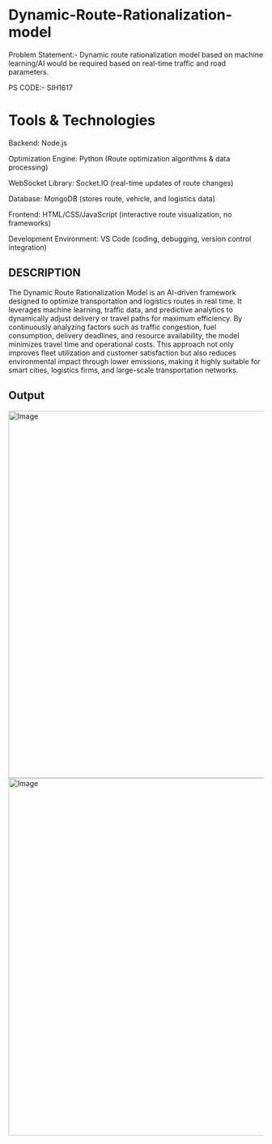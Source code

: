 # Dynamic-Route-Rationalization-model
Problem Statement:- Dynamic route rationalization model based on machine learning/AI would be required based on real-time traffic and road parameters.
<br>

PS CODE:- SIH1617

# Tools & Technologies
Backend: Node.js 

Optimization Engine: Python (Route optimization algorithms & data processing)

WebSocket Library: Socket.IO (real-time updates of route changes)

Database: MongoDB (stores route, vehicle, and logistics data)

Frontend: HTML/CSS/JavaScript (interactive route visualization, no frameworks)

Development Environment: VS Code (coding, debugging, version control integration)

## DESCRIPTION
The Dynamic Route Rationalization Model is an AI-driven framework designed to optimize transportation and logistics routes in real time. It leverages machine learning, traffic data, and predictive analytics to dynamically adjust delivery or travel paths for maximum efficiency. By continuously analyzing factors such as traffic congestion, fuel consumption, delivery deadlines, and resource availability, the model minimizes travel time and operational costs. This approach not only improves fleet utilization and customer satisfaction but also reduces environmental impact through lower emissions, making it highly suitable for smart cities, logistics firms, and large-scale transportation networks.

## Output 

<img width="1354" height="724" alt="Image" src="https://github.com/user-attachments/assets/2ee90b00-56f5-4650-a159-e12d7e12f20b" />

<img width="1351" height="705" alt="Image" src="https://github.com/user-attachments/assets/a971f9e3-f4f2-470f-adcc-8602227ce84b" />
